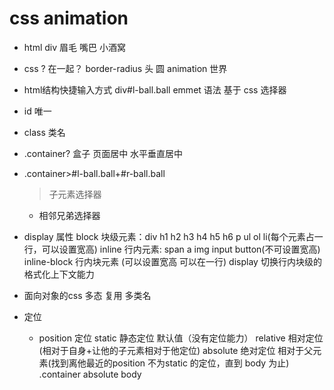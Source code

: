 # css animation

- html
  div
  眉毛
  嘴巴
  小酒窝
- css
  ? 在一起？
  border-radius 头 圆
  animation 世界

- html结构快捷输入方式 
  div#l-ball.ball  emmet 语法 基于 css 选择器
- id 唯一
- class 类名
- .container?
  盒子 页面居中
  水平垂直居中
- .container>#l-ball.ball+#r-ball.ball
  > 子元素选择器
  + 相邻兄弟选择器

- display 属性
  block 块级元素：div h1 h2 h3 h4 h5 h6 p ul ol li(每个元素占一行，可以设置宽高)
  inline 行内元素: span a img input button(不可设置宽高)
  inline-block 行内块元素 (可以设置宽高 可以在一行)
  display 切换行内块级的格式化上下文能力

- 面向对象的css
  多态
  复用  多类名

- 定位
  - position 定位
    static 静态定位  默认值（没有定位能力）
    relative 相对定位 (相对于自身+让他的子元素相对于他定位)
    absolute 绝对定位 相对于父元素(找到离他最近的position 不为static 的定位，直到 body 为止)
    .container absolute body
    
    